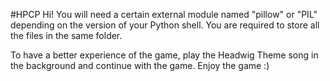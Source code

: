#HPCP
Hi!
You will need a certain external module named "pillow" or "PIL" depending on the version of your Python shell.
You are required to store all the files in the same folder.

To have a better experience of the game, play the Headwig Theme song in the background and continue with the game. Enjoy the game :)
